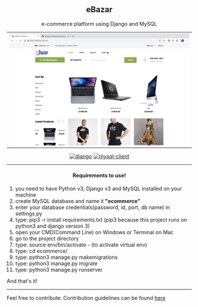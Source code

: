 <div align="center">
<h2 align="center">eBazar</h2>
<p align="center">e-commerce platform using Django and MySQL</p>
<table>
    <tr>
        <td>
            <img src="snapchots/shop.png" alt="shop" >
        </td>    
    </tr>
</table>

[![django](https://img.shields.io/badge/django%20versions-3.1.13-blue)](https://docs.djangoproject.com/en/3.0/)
[![mysql-client](https://img.shields.io/badge/mysql-client)](https://pypi.org/project/mysqlclient/)

</div>

<hr />
<div>

<h4 align="center">Requirements to use!</h4>
<ol>
    <li>you need to have Python v3, Django v3 and MySQL installed on your machine</li>
    <li>create MySQL database and name it <strong>"ecommerce"</strong></li>
    <li>enter your database credentials(password, id, port, db name) in settings.py</li>
    <li>type: pip3 -r install requirements.txt (pip3 because this project runs on python3 and django version 3)</li>
    <li>open your CMD(Command Line) on Windows or Terminal on Mac</li>
    <li>go to the project directory</li>
    <li>type: source env/bin/activate - (to activate virtual env)</li>
    <li>type: cd ecommerce/</li>
    <li>type: python3 manage.py makemigrations</li>
    <li>type: python3 manage.py migrate</li>
    <li>type: python3 manage.py runserver</li>
</ol>
<p>And that's it!</p>
</div>

<hr />

Feel free to contribute. Contribution guidelines can be found [here](https://github.com/ikjnv/django-ecommerce/blob/master/CONTRIBUTING.md)

